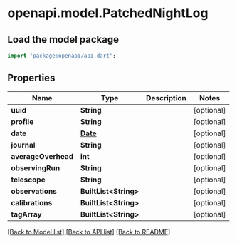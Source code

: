 # openapi.model.PatchedNightLog

## Load the model package
```dart
import 'package:openapi/api.dart';
```

## Properties
Name | Type | Description | Notes
------------ | ------------- | ------------- | -------------
**uuid** | **String** |  | [optional] 
**profile** | **String** |  | [optional] 
**date** | [**Date**](Date.md) |  | [optional] 
**journal** | **String** |  | [optional] 
**averageOverhead** | **int** |  | [optional] 
**observingRun** | **String** |  | [optional] 
**telescope** | **String** |  | [optional] 
**observations** | **BuiltList&lt;String&gt;** |  | [optional] 
**calibrations** | **BuiltList&lt;String&gt;** |  | [optional] 
**tagArray** | **BuiltList&lt;String&gt;** |  | [optional] 

[[Back to Model list]](../README.md#documentation-for-models) [[Back to API list]](../README.md#documentation-for-api-endpoints) [[Back to README]](../README.md)


